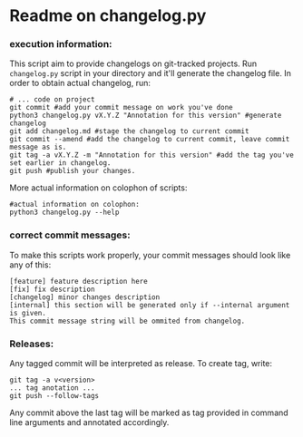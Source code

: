 # Readme on changelog.py

### execution information:
This script aim to provide changelogs on git-tracked projects.
Run `changelog.py` script in your directory 
and it'll generate the changelog file.
In order to obtain actual changelog, run:

```shell
# ... code on project
git commit #add your commit message on work you've done
python3 changelog.py vX.Y.Z "Annotation for this version" #generate changelog
git add changelog.md #stage the changelog to current commit
git commit --amend #add the changelog to current commit, leave commit message as is.
git tag -a vX.Y.Z -m "Annotation for this version" #add the tag you've set earlier in changelog.
git push #publish your changes.
```

More actual information on colophon of scripts:
```shell
#actual information on colophon:
python3 changelog.py --help
```

### correct commit messages:
To make this scripts work properly, your commit messages
should look like any of this:
```
[feature] feature description here
[fix] fix description
[changelog] minor changes description
[internal] this section will be generated only if --internal argument is given.
This commit message string will be ommited from changelog.
```

### Releases:
Any tagged commit will be interpreted as release.
To create tag, write:
```
git tag -a v<version>
... tag anotation ...
git push --follow-tags
```
Any commit above the last tag will be marked as tag provided 
in command line arguments and annotated accordingly.
